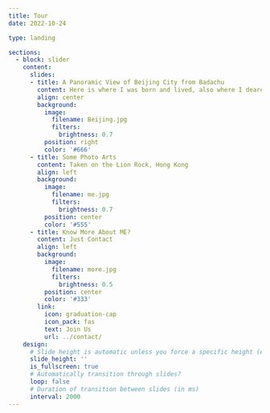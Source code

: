 ```yaml
---
title: Tour
date: 2022-10-24

type: landing

sections:
  - block: slider
    content:
      slides:
      - title: A Panoramic View of Beijing City from Badachu
        content: Here is where I was born and lived, also where I dearest in love with...
        align: center
        background:
          image:
            filename: Beijing.jpg
            filters:
              brightness: 0.7
          position: right
          color: '#666'
      - title: Some Photo Arts
        content: Taken on the Lion Rock, Hong Kong
        align: left
        background:
          image:
            filename: me.jpg
            filters:
              brightness: 0.7
          position: center
          color: '#555'
      - title: Know More About ME?
        content: Just Contact
        align: left
        background:
          image:
            filename: more.jpg
            filters:
              brightness: 0.5
          position: center
          color: '#333'
        link:
          icon: graduation-cap
          icon_pack: fas
          text: Join Us
          url: ../contact/
    design:
      # Slide height is automatic unless you force a specific height (e.g. '400px')
      slide_height: ''
      is_fullscreen: true
      # Automatically transition through slides?
      loop: false
      # Duration of transition between slides (in ms)
      interval: 2000
---
```


